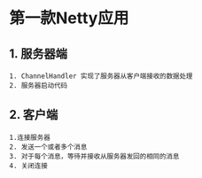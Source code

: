 # 第一款Netty应用
## 1. 服务器端
    1. ChannelHandler 实现了服务器从客户端接收的数据处理
    2. 服务器启动代码
## 2. 客户端
    1.连接服务器
    2. 发送一个或者多个消息
    3. 对于每个消息，等待并接收从服务器发回的相同的消息
    4. 关闭连接